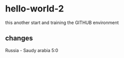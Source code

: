 # hello-world-2
this another start and training the GITHUB environment
## changes
Russia - Saudy arabia 5:0
